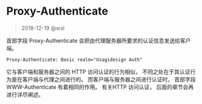# Proxy-Authenticate

> 2018-12-19 @wsl

首部字段 Proxy-Authenticate 会把由代理服务器所要求的认证信息发送给客户端。 

```
Proxy-Authenticate: Basic realm="Usagidesign Auth"
```

它与客户端和服务器之间的 HTTP 访问认证的行为相似， 不同之处在于其认证行为是在客户端与代理之间进行的。 而客户端与服务器之间进行认证时， 首部字段 WWW-Authenticate 有着相同的作用。 有关HTTP 访问认证， 后面的章节会再进行详尽阐述。 

